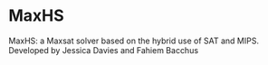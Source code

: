 MaxHS
=====

MaxHS: a Maxsat solver based on the hybrid use of SAT and MIPS. Developed by Jessica Davies and Fahiem Bacchus
